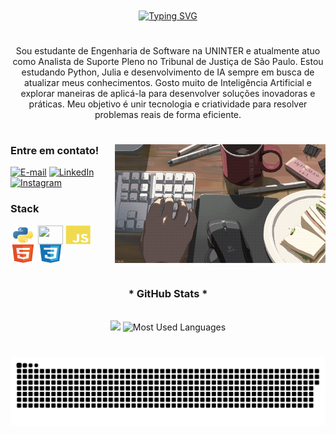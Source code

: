  <!-- Cabeçalho -->
<div style="text-align: center;" align="center">
    <a align="center" href="https://git.io/typing-svg">
    <img align="center" src="https://readme-typing-svg.demolab.com?font=Fira+Code&weight=500&size=22&pause=1000&color=70A5FD&center=true&vCenter=true&random=false&width=524&lines=%E2%8A%B9+Bem vindo+ao+meu+perfil!+%E2%8A%B9" alt="Typing SVG">
  </a>
</div>


 #

<p align="center">Sou estudante de Engenharia de Software na UNINTER e atualmente atuo como Analista de Suporte Pleno no Tribunal de Justiça de São Paulo. Estou estudando Python, Julia e desenvolvimento de IA sempre em busca de atualizar meus conhecimentos. Gosto muito de Inteligência Artificial e explorar maneiras de aplicá-la para desenvolver soluções inovadoras e práticas. Meu objetivo é unir tecnologia e criatividade para resolver problemas reais de forma eficiente.

 #
 <img align="right" alt="" height="190px" src="./study.gif">
 <div align="left">
 <!-- Contatos -->
<div> 
 <h3 align="left">Entre em contato!</h3>
    
  [![E-mail](https://img.shields.io/badge/-Email-000?style=for-the-badge&logo=microsoft-outlook&logoColor=FF00F6&color:FFF)](mailto:contatoandresantiago@hotmail.com)
  [![LinkedIn](https://img.shields.io/badge/-LinkedIn-000?style=for-the-badge&logo=linkedin&logoColor=FF00F6&color:FFF)](https://www.linkedin.com/in/andre-luis-santiago/)
  [![Instagram](https://img.shields.io/badge/-Instagram-000?style=for-the-badge&logo=instagram&logoColor=FF00F6&color:FFF)](https://www.instagram.com/andre.lumos/)
 </div>
    <!-- Stack-->

    
 <h3 align="left">Stack</h3>
 
 <div>  
    <img align="center" alt="Rafa-Python" height="30" width="40" src="https://raw.githubusercontent.com/devicons/devicon/master/icons/python/python-original.svg"/>
    <img align="center" height="30" width="40" src="https://cdn.jsdelivr.net/gh/devicons/devicon@latest/icons/julia/julia-original.svg" />
    <img align="center" alt="Rafa-Js" height="30" width="40" src="https://raw.githubusercontent.com/devicons/devicon/master/icons/javascript/javascript-plain.svg"/>
    <img align="center" alt="Rafa-HTML" height="30" width="40" src="https://raw.githubusercontent.com/devicons/devicon/master/icons/html5/html5-original.svg"/>
    <img align="center" alt="Rafa-CSS" height="30" width="40" src="https://raw.githubusercontent.com/devicons/devicon/master/icons/css3/css3-original.svg"/>    
 </div>



</div>


#

 <!-- Cards -->
<div style="text-align: center;" align="center">
  <h3>* GitHub Stats *</h3>
  <br>
  <!-- Card dos Posts -->
 <img src="https://github-readme-stats.vercel.app/api?username=andresanti4go&show_icons=true&theme=tokyonight">
  <!-- Card das Linguagens -->
 <img src="https://github-readme-stats.vercel.app/api/top-langs/?username=andresanti4go&layout=compact&hide_title=false&count_private=true&langs_count=4&show_icons=true&hide=html,scss,less&border_radius=3&theme=tokyonight&count_private=true" alt="Most Used Languages">
</div>

#

 <!-- Cobrinha -->
<picture align="center">
  <source media="(prefers-color-scheme: dark)" srcset="https://raw.githubusercontent.com/andrelumos/andrelumos/output/github-contribution-grid-snake-dark.svg">
  <source media="(prefers-color-scheme: light)" srcset="https://raw.githubusercontent.com/andrelumos/andrelumos/output/github-contribution-grid-snake-dark.svg">
  <img align="center" alt="github contribution grid snake animation" src="https://raw.githubusercontent.com/andresanti4go/andresanti4go/output/github-contribution-grid-snake.svg">
</picture>

<!--
**andrelumos/andrelumos** is a ✨ _special_ ✨ repository because its `README.md` (this file) appears on your GitHub profile.

Here are some ideas to get you started:

- 🔭 I’m currently working on ...
- 🌱 I’m currently learning ...
- 👯 I’m looking to collaborate on ...
- 🤔 I’m looking for help with ...
- 💬 Ask me about ...
- 📫 How to reach me: ...
- 😄 Pronouns: ...
- ⚡ Fun fact: ...
-->

